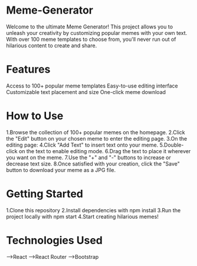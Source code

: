 # Meme-Generator

Welcome to the ultimate Meme Generator! This project allows you to unleash your creativity by customizing popular memes with your own text. With over 100 meme templates to choose from, you'll never run out of hilarious content to create and share.

# Features
Access to 100+ popular meme templates
Easy-to-use editing interface
Customizable text placement and size
One-click meme download

# How to Use
1.Browse the collection of 100+ popular memes on the homepage.
2.Click the "Edit" button on your chosen meme to enter the editing page.
3.On the editing page:
4.Click "Add Text" to insert text onto your meme.
5.Double-click on the text to enable editing mode.
6.Drag the text to place it wherever you want on the meme.
7.Use the "+" and "-" buttons to increase or decrease text size.
8.Once satisfied with your creation, click the "Save" button to download your meme as a JPG file.

# Getting Started
1.Clone this repository
2.Install dependencies with npm install
3.Run the project locally with npm start
4.Start creating hilarious memes!

# Technologies Used
-->React
-->React Router
-->Bootstrap
